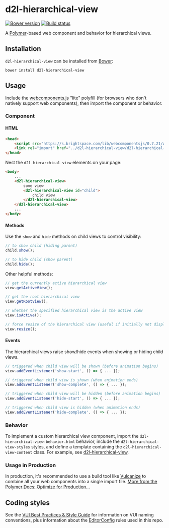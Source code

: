 # d2l-hierarchical-view
[![Bower version][bower-image]][bower-url]
[![Build status][ci-image]][ci-url]

A [Polymer](https://www.polymer-project.org/1.0/)-based web component and behavior for hierarchical views.

## Installation

`d2l-hierarchical-view` can be installed from [Bower][bower-url]:
```shell
bower install d2l-hierarchical-view
```

## Usage

Include the [webcomponents.js](http://webcomponents.org/polyfills/) "lite" polyfill (for browsers who don't natively support web components), then import the component or behavior.

### Component

#### HTML

```html
<head>
	<script src="https://s.brightspace.com/lib/webcomponentsjs/0.7.21/webcomponents-lite.min.js"></script>
	<link rel="import" href="../d2l-hierarchical-view/d2l-hierarchical-view.html">
</head>
```

Nest the `d2l-hierarchical-view` elements on your page:

```html
<body>
	...
	<d2l-hierarchical-view>
		some view
		<d2l-hierarchical-view id="child">
			child view
		</d2l-hierarchical-view>
	</d2l-hierarchical-view>
	...
</body>
```

#### Methods

Use the `show` and `hide` methods on child views to control visibility:

```javascript
// to show child (hiding parent)
child.show();

// to hide child (show parent)
child.hide();
```

Other helpful methods:

```javascript
// get the currently active hierarchical view
view.getActiveView();

// get the root hierarchical view
view.getRootView();

// whether the specified hierarchical view is the active view
view.isActive();

// force resize of the hierarchical view (useful if initially not displayed when attached)
view.resize();
```

#### Events

The hierarchical views raise show/hide events when showing or hiding child views.

```javascript
// triggered when child view will be shown (before animation begins)
view.addEventListener('show-start', () => { ... });

// triggered when child view is shown (when animation ends)
view.addEventListener('show-complete', () => { ... });

// triggered when child view will be hidden (before animation begins)
view.addEventListener('hide-start', () => { ... });

// triggered when child view is hidden (when animation ends)
view.addEventListener('hide-complete', () => { ... });
```

### Behavior

To implement a custom hierarchical view component, import the `d2l-hierarchical-view-behavior.html` behavior, include the `d2l-hierarchical-view-styles` styles, and define a template containing the `d2l-hierarchical-view-content` class.  For example, see  [d2l-hierarchical-view](https://github.com/Brightspace/d2l-hierarchical-view-ui/blob/master/d2l-hierarchical-view.html).

### Usage in Production

In production, it's recommended to use a build tool like [Vulcanize](https://github.com/Polymer/vulcanize) to combine all your web components into a single import file. [More from the Polymer Docs: Optimize for Production](https://www.polymer-project.org/1.0/tools/optimize-for-production.html)...

## Coding styles

See the [VUI Best Practices & Style Guide](https://github.com/Brightspace/valence-ui-docs/wiki/Best-Practices-&-Style-Guide) for information on VUI naming conventions, plus information about the [EditorConfig](http://editorconfig.org) rules used in this repo.

[bower-url]: http://bower.io/search/?q=d2l-hierarchical-view
[bower-image]: https://img.shields.io/bower/v/d2l-hierarchical-view.svg
[ci-url]: https://travis-ci.org/Brightspace/d2l-hierarchical-view-ui
[ci-image]: https://travis-ci.org/Brightspace/d2l-hierarchical-view-ui.svg?branch=master
